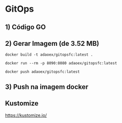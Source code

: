 # GitOps

## 1) Código GO

## 2) Gerar Imagem (de 3.52 MB)

```
docker build -t adaoex/gitopsfc:latest .

docker run --rm -p 8090:8080 adaoex/gitopsfc:latest 

docker push adaoex/gitopsfc:latest
```

## 3) Push na imagem docker


## Kustomize

https://kustomize.io/


```

```